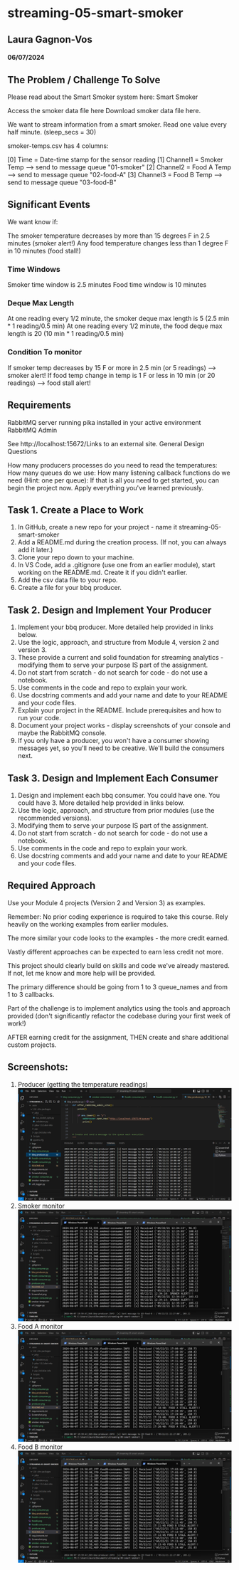 # streaming-05-smart-smoker

## Laura Gagnon-Vos
#### 06/07/2024

## The Problem / Challenge To Solve
Please read about the Smart Smoker system here: Smart Smoker

Access the smoker data file here Download smoker data file here.

We want to stream information from a smart smoker. Read one value every half minute. (sleep_secs = 30)

smoker-temps.csv has 4 columns:

[0] Time = Date-time stamp for the sensor reading
[1] Channel1 = Smoker Temp --> send to message queue "01-smoker"
[2] Channel2 = Food A Temp --> send to message queue "02-food-A"
[3] Channel3 = Food B Temp --> send to message queue "03-food-B"


## Significant Events
We want know if:

The smoker temperature decreases by more than 15 degrees F in 2.5 minutes (smoker alert!)
Any food temperature changes less than 1 degree F in 10 minutes (food stall!)

### Time Windows

Smoker time window is 2.5 minutes
Food time window is 10 minutes

### Deque Max Length

At one reading every 1/2 minute, the smoker deque max length is 5 (2.5 min * 1 reading/0.5 min)
At one reading every 1/2 minute, the food deque max length is 20 (10 min * 1 reading/0.5 min) 

### Condition To monitor

If smoker temp decreases by 15 F or more in 2.5 min (or 5 readings)  --> smoker alert!
If food temp change in temp is 1 F or less in 10 min (or 20 readings)  --> food stall alert!

## Requirements

RabbitMQ server running
pika installed in your active environment
RabbitMQ Admin

See http://localhost:15672/Links to an external site.
General Design Questions

How many producers processes do you need to read the temperatures:
How many queues do we use: 
How many listening callback functions do we need (Hint: one per queue): 
If that is all you need to get started, you can begin the project now. Apply everything you've learned previously. 


## Task 1. Create a Place to Work
1. In GitHub, create a new repo for your project - name it streaming-05-smart-smoker
2. Add a README.md during the creation process. (If not, you can always add it later.)
3. Clone your repo down to your machine. 
4. In VS Code, add a .gitignore (use one from an earlier module), start working on the README.md. Create it if you didn't earlier.
5. Add the csv data file to your repo. 
6. Create a file for your bbq producer.


## Task 2. Design and Implement Your Producer
1. Implement your bbq producer. More detailed help provided in links below. 
2. Use the logic, approach, and structure from Module 4, version 2 and version 3.
3. These provide a current and solid foundation for streaming analytics - modifying them to serve your purpose IS part of the assignment.
4. Do not start from scratch - do not search for code - do not use a notebook.
5. Use comments in the code and repo to explain your work. 
6. Use docstring comments and add your name and date to your README and your code files. 
7. Explain your project in the README. Include prerequisites and how to run your code. 
8. Document your project works - display screenshots of your console and maybe the RabbitMQ console. 
9. If you only have a producer, you won't have a consumer showing messages yet, so you'll need to be creative. We'll build the consumers next.

## Task 3. Design and Implement Each Consumer
1. Design and implement each bbq consumer. You could have one. You could have 3.  More detailed help provided in links below. 
2. Use the logic, approach, and structure from prior modules (use the recommended versions).
3. Modifying them to serve your purpose IS part of the assignment.
4. Do not start from scratch - do not search for code - do not use a notebook.
5. Use comments in the code and repo to explain your work. 
6. Use docstring comments and add your name and date to your README and your code files. 

## Required Approach
Use your Module 4 projects (Version 2 and Version 3) as examples.

Remember: No prior coding experience is required to take this course. Rely heavily on the working examples from earlier modules. 

The more similar your code looks to the examples - the more credit earned.

Vastly different approaches can be expected to earn less credit not more.

This project should clearly build on skills and code we've already mastered. If not, let me know and more help will be provided. 

The primary difference should be going from 1 to 3 queue_names and from 1 to 3 callbacks. 

Part of the challenge is to implement analytics using the tools and approach provided (don't significantly refactor the codebase during your first week of work!) 

AFTER earning credit for the assignment, THEN create and share additional custom projects. 


## Screenshots:
1. Producer (getting the temperature readings)
![Screenshot showing producer](./image_producer.png)
2. Smoker monitor
![Screenshot showing producer](./image_smoker.png)
3. Food A monitor
![Screenshot showing producer](./image_foodA.png)
4. Food B monitor
![Screenshot showing producer](./image_foodB.png)